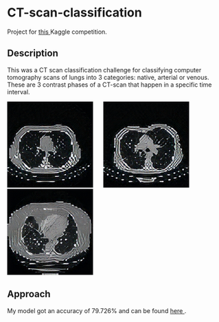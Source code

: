 # CT-scan-classification

Project for <a href="https://www.kaggle.com/c/ai-unibuc-23-31-2021"> this </a> Kaggle competition.

## Description
This was a CT scan classification challenge for classifying computer tomography scans of lungs into 3 categories: native, arterial or venous. These are 3 contrast phases of a CT-scan that happen in a specific time interval.

<div width="60%" margin="auto">
    <div width="70%">
    <img src="Images/0.png"/> &nbsp;&nbsp;&nbsp;&nbsp;
    <img src="Images/1.png" /> &nbsp;&nbsp;&nbsp;&nbsp;
    <img src="Images/2.png" /> &nbsp;&nbsp;&nbsp;&nbsp;
    </div>
</div>

## Approach
My model got an accuracy of 79.726% and can be found <a href="https://github.com/stanbianca/CT-scan-classification/tree/main/Final%20submitted%20models"> here </a>.
